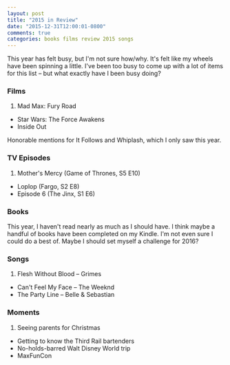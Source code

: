 ```yaml
---
layout: post
title: "2015 in Review"
date: "2015-12-31T12:00:01-0800"
comments: true
categories: books films review 2015 songs
---
```


This year has felt busy, but I'm not sure how/why. It's felt like my wheels have been spinning a little. I've been too busy to come up with a lot of items for this list – but what exactly have I been busy doing?

### Films

1. Mad Max: Fury Road
- Star Wars: The Force Awakens
- Inside Out

Honorable mentions for It Follows and Whiplash, which I only saw this year.

### TV Episodes

1. Mother's Mercy (Game of Thrones, S5 E10)
- Loplop (Fargo, S2 E8)
- Episode 6 (The Jinx, S1 E6)

### Books

This year, I haven't read nearly as much as I should have. I think maybe a handful of books have been completed on my Kindle. I'm not even sure I could do a best of. Maybe I should set myself a challenge for 2016?

### Songs

1. Flesh Without Blood – Grimes
- Can't Feel My Face – The Weeknd
- The Party Line – Belle & Sebastian

### Moments

1. Seeing parents for Christmas
- Getting to know the Third Rail bartenders
- No-holds-barred Walt Disney World trip
- MaxFunCon

